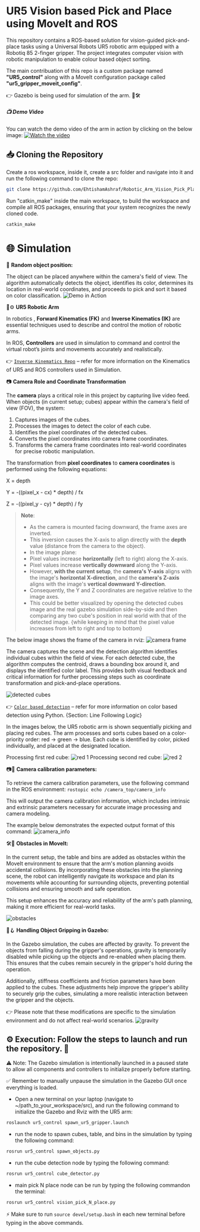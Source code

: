 # UR5 Vision based Pick and Place using MoveIt and ROS
This repository contains a ROS-based solution for vision-guided pick-and-place tasks using a Universal Robots UR5 robotic arm equipped with a Robotiq 85 2-finger gripper. The project integrates computer vision with robotic manipulation to enable colour based object sorting.

The main contribuation of this repo is a custom package named **"UR5_control"** along with a MoveIt configuration package called **"ur5_gripper_moveit_config"**. 

👉 Gazebo is being used for simulation of the arm. 🤖🛠

##### 📺 Demo Video
You can watch the demo video of the arm in action by clicking on the below image:
[![Watch the video](https://github.com/EhtishamAshraf/Robotic_Arm_Vision_Pick_Place/blob/33d23d7b45f0b756a5b1dc75e1e1707daca08657/ur5_control/Images/gazebo.png)](https://youtu.be/jUzRy0JSo-M)

## 📥 Cloning the Repository
Create a ros workspace, inside it, create a src folder and navigate into it and run the following command to clone the repo:
```bash
git clone https://github.com/EhtishamAshraf/Robotic_Arm_Vision_Pick_Place.git
```
Run "catkin_make" inside the main workspace, to build the workspace and compile all ROS packages, ensuring that your system recognizes the newly cloned code.
```bash
catkin_make 
```

# 🌐 Simulation

🎯 **Random object position:**

The object can be placed anywhere within the camera's field of view. The algorithm automatically detects the object, identifies its color, determines its location in real-world coordinates, and proceeds to pick and sort it based on color classification.
![Demo in Action](https://github.com/EhtishamAshraf/Robotic_Arm_Vision_Pick_Place/blob/2e53db006fcf785844715a155fc84e6350c14991/ur5_control/Images/Video2_Cube%20random%20Position.gif)

🤖⚙️ **UR5 Robotic Arm**

In robotics , **Forward Kinematics (FK)** and **Inverse Kinematics (IK)** are essential techniques used to describe and control the motion of robotic arms.

In ROS, **Controllers** are used in simulation to command and control the virtual robot’s joints and movements accurately and realistically.

👉 [`Inverse Kinematics Repo`](https://github.com/EhtishamAshraf/ROS_Robotic_Arm_IK.git) – refer for more information on the Kinematics of UR5 and ROS controllers used in Simulation.

📷 **Camera Role and Coordinate Transformation**

The **camera** plays a critical role in this project by capturing live video feed. When objects (in current setup; cubes) appear within the camera's field of view (FOV), the system:

1. Captures images of the cubes.
2. Processes the images to detect the color of each cube.
3. Identifies the pixel coordinates of the detected cubes.
4. Converts the pixel coordinates into camera frame coordinates.
5. Transforms the camera frame coordinates into real-world coordinates for precise robotic manipulation.

The transformation from **pixel coordinates** to **camera coordinates** is performed using the following equations:

X = depth

Y = -((pixel_x - cx) * depth) / fx

Z = -((pixel_y - cy) * depth) / fy

> **Note**:  
> - As the camera is mounted facing downward, the frame axes are inverted.
> - This inversion causes the X-axis to align directly with the **depth** value (distance from the camera to the object).
> - In the image plane:
> - Pixel values increase **horizontally** (left to right) along the X-axis.
> - Pixel values increase **vertically downward** along the Y-axis.
> - However, **with the current setup**, the **camera's Y-axis** aligns with the image's **horizontal X-direction**, and the **camera's Z-axis** aligns with the image's **vertical downward Y-direction**.
> - Consequently, the Y and Z coordinates are negative relative to the image axes.
> - This could be better visualized by opening the detected cubes image and the real gazebo simulation side-by-side and then comparing any two cube's position in real world with that of the detected image. {while keeping in mind that the pixel value increases from left to right and top to bottom} 

The below image shows the frame of the camera in rviz:
![camera frame](https://github.com/EhtishamAshraf/Robotic_Arm_Vision_Pick_Place/blob/2e53db006fcf785844715a155fc84e6350c14991/ur5_control/Images/camera_frame.png)

The camera captures the scene and the detection algorithm identifies individual cubes within the field of view. For each detected cube, the algorithm computes the centroid, draws a bounding box around it, and displays the identified color label. This provides both visual feedback and critical information for further processing steps such as coordinate transformation and pick-and-place operations.

![detected cubes](https://github.com/EhtishamAshraf/Robotic_Arm_Vision_Pick_Place/blob/2e53db006fcf785844715a155fc84e6350c14991/ur5_control/Images/detected_cubes.png)

👉 [`Color based detection`](https://github.com/EhtishamAshraf/Turtlebot3_line_wall_following.git) – refer for more information on color based detection using Python. {Section: Line Following Logic}

In the images below, the UR5 robotic arm is shown sequentially picking and placing red cubes. The arm processes and sorts cubes based on a color-priority order: red → green → blue. Each cube is identified by color, picked individually, and placed at the designated location.

Processing first red cube:
![red 1](https://github.com/EhtishamAshraf/Robotic_Arm_Vision_Pick_Place/blob/2bdcb93888f11f9191fcc4407279d0fa3aa5576b/ur5_control/Images/red_cube_1_picked.png)
Processing second red cube:
![red 2](https://github.com/EhtishamAshraf/Robotic_Arm_Vision_Pick_Place/blob/2bdcb93888f11f9191fcc4407279d0fa3aa5576b/ur5_control/Images/red_cube_2_picked.png)

📷🔧 **Camera calibration parameters:**

To retrieve the camera calibration parameters, use the following command in the ROS environment: `rostopic echo /camera_top/camera_info`

This will output the camera calibration information, which includes intrinsic and extrinsic parameters necessary for accurate image processing and camera modeling.

The example below demonstrates the expected output format of this command:
![camera_info](https://github.com/EhtishamAshraf/Robotic_Arm_Vision_Pick_Place/blob/2e53db006fcf785844715a155fc84e6350c14991/ur5_control/Images/camera_info.png)

🛠️🚧 **Obstacles in MoveIt:**

In the current setup, the table and bins are added as obstacles within the MoveIt environment to ensure that the arm's motion planning avoids accidental collisions. By incorporating these obstacles into the planning scene, the robot can intelligently navigate its workspace and plan its movements while accounting for surrounding objects, preventing potential collisions and ensuring smooth and safe operation.

This setup enhances the accuracy and reliability of the arm's path planning, making it more efficient for real-world tasks.

![obstacles](https://github.com/EhtishamAshraf/Robotic_Arm_Vision_Pick_Place/blob/2e53db006fcf785844715a155fc84e6350c14991/ur5_control/Images/rviz.png)


🤖🪝 **Handling Object Gripping in Gazebo:**

In the Gazebo simulation, the cubes are affected by gravity. To prevent the objects from falling during the gripper's operations, gravity is temporarily disabled while picking up the objects and re-enabled when placing them. This ensures that the cubes remain securely in the gripper's hold during the operation.

Additionally, stiffness coefficients and friction parameters have been applied to the cubes. These adjustments help improve the gripper's ability to securely grip the cubes, simulating a more realistic interaction between the gripper and the objects.

👉 Please note that these modifications are specific to the simulation environment and do not affect real-world scenarios.
![gravity](https://github.com/EhtishamAshraf/Robotic_Arm_Vision_Pick_Place/blob/4f3c750599c3f8f561fbaf701deca7453adb74b2/ur5_control/Images/gravity_setting.png)

## ⚙️ Execution: Follow the steps to launch and run the repository. 🚀
⚠️ Note: The Gazebo simulation is intentionally launched in a paused state to allow all components and controllers to initialize properly before starting.

✅ Remember to manually unpause the simulation in the Gazebo GUI once everything is loaded.

- Open a new terminal on your laptop (navigate to ~/path_to_your_workspace/src), 
  and run the following command to initialize the Gazebo and Rviz with the UR5 arm:
```bash
roslaunch ur5_control spawn_ur5_gripper.launch
```
- run the node to spawn cubes, table, and bins in the simulation by typing the following command:
```bash
rosrun ur5_control spawn_objects.py
```
- run the cube detection node by typing the following command:
```bash
rosrun ur5_control cube_detector.py
```
- main pick N place node can be run by typing the following commandon the terminal:
```bash
rosrun ur5_control vision_pick_N_place.py
```
⚡ Make sure to run `source devel/setup.bash` in each new terminal before typing in the above commands.



